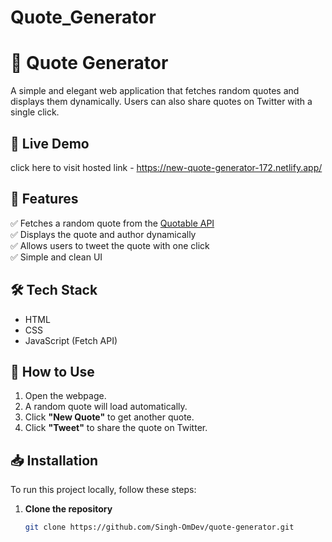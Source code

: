 # Quote_Generator
# 📜 Quote Generator

A simple and elegant web application that fetches random quotes and displays them dynamically. Users can also share quotes on Twitter with a single click.

## 🚀 Live Demo
 click here to visit hosted link -  https://new-quote-generator-172.netlify.app/

## 📌 Features
✅ Fetches a random quote from the [Quotable API](https://api.quotable.io)  
✅ Displays the quote and author dynamically  
✅ Allows users to tweet the quote with one click  
✅ Simple and clean UI  

## 🛠️ Tech Stack
- HTML  
- CSS  
- JavaScript (Fetch API)  

## 🎯 How to Use
1. Open the webpage.  
2. A random quote will load automatically.  
3. Click **"New Quote"** to get another quote.  
4. Click **"Tweet"** to share the quote on Twitter.  

## 📥 Installation
To run this project locally, follow these steps:

1. **Clone the repository**  
   ```bash
   git clone https://github.com/Singh-OmDev/quote-generator.git
